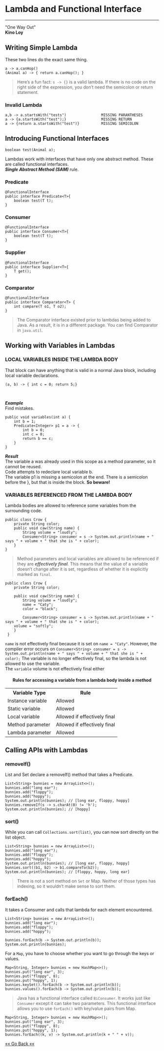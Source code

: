 # Lambda and Functional Interface
***
 "One Way Out" \
**Kino Loy** 


## Writing Simple Lambda
These two lines do the exact same thing.

    a -> a.canHop()
    (Animal a) -> { return a.canHop(); }



> Here’s a fun fact: `s -> {}` is a valid lambda. If there is no
code on the right side of the expression, you don’t need
the semicolon or return statement.

### Invalid Lambda

    a,b -> a.startsWith("tests")                MISSING PARANTHESES
    a -> {a.startsWith("test");}                MISSING RETURN
    a -> {return a.startsWith("test")}          MISSING SEMICOLON



## Introducing Functional Interfaces
    
    boolean test(Animal a);


Lambdas work with interfaces that have only one abstract
method. These are called functional interfaces.\
**_Single Abstract Method (SAM)_** rule.

### Predicate
    @FunctionalInterface
    public interface Predicate<T>{
        boolean test(T t);
    }
### Consumer
    @FunctionalInterface
    public interface Consumer<T>{
        boolean test(T t);
    }
### Supplier
    @FunctionalInterface
    public interface Supplier<T>{
        T get();
    }

### Comparator
    @FunctionalInterface
    public interface Comparator<T> {
        int compare(T o1, T o2);
    }

> The Comparator interface existed prior to lambdas being
added to Java. As a result, it is in a different package. You
can find Comparator in `java.util`.


## Working with Variables in Lambdas

### LOCAL VARIABLES INSIDE THE LAMBDA BODY

That block can have anything that is valid in a normal Java block, including local
variable declarations.

    (a, b) -> { int c = 0; return 5;}

<br>

**_Example_**\
Find mistakes.

    public void variables(int a) {
        int b = 1;
        Predicate<Integer> p1 = a -> {
            int b = 0;
            int c = 0;
            return b == c;
        }
    }
_**Result**_\
The variable a was already used in this scope as a method parameter, so it cannot be reused.\
Code attempts to redeclare local variable b.\
The variable p1 is missing a semicolon at the end. There is a semicolon before the }, but that is inside the block.
**So beware!**

### VARIABLES REFERENCED FROM THE LAMBDA BODY
Lambda bodies are allowed to reference some variables from
the surrounding code.

    public class Crow {
        private String color;
        public void caw(String name) {
            String volume = "loudly";
            Consumer<String> consumer = s -> System.out.println(name + " says " + volume + " that she is " + color);
        }
    }

> Method parameters and local variables are allowed to be
referenced if they are _**effectively final**_. This means that the
value of a variable doesn’t change after it is set, regardless of
whether it is explicitly marked as `final`.


    public class Crow {
        private String color;

        public void caw(String name) {
            String volume = "loudly";
            name = "Caty";
            color = "black";
        
            Consumer<String> consumer = s -> System.out.println(name + " says " + volume + " that she is " + color);
        volume = "softly";
        }
     }

`name` is not effectively final because it is set on
`name = "Caty"`. However, the compiler error occurs on `Consumer<String> consumer = s -> System.out.println(name + " says " + volume + " that she is " + color);`
 The variable is no longer effectively final, so the lambda is not allowed to use
the variable.\
The `variable` volume is not effectively final either

<div align="center">
<h4>Rules for accessing a variable from a
lambda body inside a method</h4>
    <table>
        <th>Variable Type</th>
        <th>Rule</th>
        <tr>
            <td>Instance variable</td>
            <td>Allowed</td>
        </tr>
        <tr>
            <td>Static variable</td>
            <td>Allowed</td>
        </tr>
        <tr>
            <td>Local variable</td>
            <td>Allowed if effectively final</td>
        </tr>
        <tr>
            <td>Method parameter</td>
            <td>Allowed if effectively final</td>
        </tr>
        <tr>
            <td>Lambda parameter </td>
            <td>Allowed</td>
        </tr>
    </table>
</div>

## Calling APIs with Lambdas

### removeIf()
List and Set declare a removeIf() method that takes a
Predicate.

    List<String> bunnies = new ArrayList<>();
    bunnies.add("long ear");
    bunnies.add("floppy");
    bunnies.add("hoppy");
    System.out.println(bunnies); // [long ear, floppy, hoppy]
    bunnies.removeIf(s -> s.charAt(0) != 'h');
    System.out.println(bunnies); // [hoppy]

### sort()
While you can call `Collections.sort(list)`, you can now sort
directly on the list object.

    List<String> bunnies = new ArrayList<>();
    bunnies.add("long ear");
    bunnies.add("floppy");
    bunnies.add("hoppy");
    System.out.println(bunnies); // [long ear, floppy, hoppy]
    bunnies.sort((b1, b2) -> b1.compareTo(b2));
    System.out.println(bunnies); // [floppy, hoppy, long ear]


> There is not a sort method on `Set` or Map. Neither of those types
has indexing, so it wouldn’t make sense to sort them.

### forEach()
It takes a Consumer and calls that
lambda for each element encountered.

    List<String> bunnies = new ArrayList<>();
    bunnies.add("long ear");
    bunnies.add("floppy");
    bunnies.add("hoppy");
    
    bunnies.forEach(b -> System.out.println(b));
    System.out.println(bunnies);

For a `Map`, you have to choose whether you want to go through
the keys or values.

    Map<String, Integer> bunnies = new HashMap<>();
    bunnies.put("long ear", 3);
    bunnies.put("floppy", 8);
    bunnies.put("hoppy", 1);
    bunnies.keySet().forEach(b -> System.out.println(b));
    bunnies.values().forEach(b -> System.out.println(b));

> Java has a functional interface called `BiConsumer`. It works just like
`Consumer` except it can take two parameters. This
functional interface allows you to use `forEach()` with
key/value pairs from Map.

    Map<String, Integer> bunnies = new HashMap<>();
    bunnies.put("long ear", 3);
    bunnies.put("floppy", 8);
    bunnies.put("hoppy", 1);
    bunnies.forEach((k, v) -> System.out.println(k + " " + v));















[«« Go Back ««](https://github.com/MedetHasanUgurlu/Oracle-Certification) 

